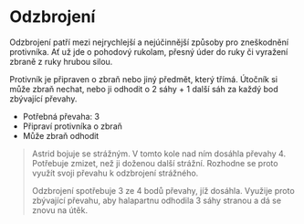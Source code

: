 # Odzbrojení

Odzbrojení patří mezi nejrychlejší a nejúčinnější způsoby pro zneškodnění
protivníka. Ať už jde o pohodový rukolam, přesný úder do ruky či vyražení
zbraně z ruky hrubou silou.

Protivník je připraven o zbraň nebo jiný předmět, který třímá. Útočník si
může zbraň nechat, nebo ji odhodit o 2 sáhy + 1 další sáh za každý bod
zbývající převahy.

- Potřebná převaha: 3
- Připraví protivníka o zbraň
- Může zbraň odhodit

> Astrid bojuje se strážným. V tomto kole nad ním dosáhla převahy 4.
> Potřebuje zmizet, než ji doženou další strážní. Rozhodne se proto využít
> svoji převahu k odzbrojení strážného.
> 
> Odzbrojení spotřebuje 3 ze 4 bodů převahy, jíž dosáhla. Využije proto 
> zbývající převahu, aby halapartnu odhodila 3 sáhy stranou a dá se znovu
> na útěk.
